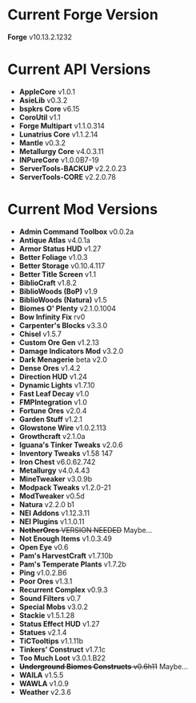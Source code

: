 Current Forge Version
=
**Forge** v10.13.2.1232

Current API Versions
=
- **AppleCore** v1.0.1
- **AsieLib** v0.3.2
- **bspkrs Core** v6.15
- **CoroUtil** v1.1
- **Forge Multipart** v1.1.0.314
- **Lunatrius Core** v1.1.2.14
- **Mantle** v0.3.2
- **Metallurgy Core** v4.0.3.11
- **INPureCore** v1.0.0B7-19
- **ServerTools-BACKUP** v2.2.0.23
- **ServerTools-CORE** v2.2.0.78

Current Mod Versions
=
- **Admin Command Toolbox** v0.0.2a
- **Antique Atlas** v4.0.1a
- **Armor Status HUD** v1.27
- **Better Foliage** v1.0.3
- **Better Storage** v0.10.4.117
- **Better Title Screen** v1.1
- **BiblioCraft** v1.8.2
- **BiblioWoods (BoP)** v1.9
- **BiblioWoods (Natura)** v1.5
- **Biomes O' Plenty** v2.1.0.1004
- **Bow Infinity Fix** rv0
- **Carpenter's Blocks** v3.3.0
- **Chisel** v1.5.7
- **Custom Ore Gen** v1.2.13
- **Damage Indicators Mod** v3.2.0
- **Dark Menagerie** beta v2.0
- **Dense Ores** v1.4.2
- **Direction HUD** v1.24
- **Dynamic Lights** v1.7.10
- **Fast Leaf Decay** v1.0
- **FMPIntegration** v1.0
- **Fortune Ores** v2.0.4
- **Garden Stuff** v1.2.1
- **Glowstone Wire** v1.0.2.113
- **Growthcraft** v2.1.0a
- **Iguana's Tinker Tweaks** v2.0.6
- **Inventory Tweaks** v1.58 147
- **Iron Chest** v6.0.62.742
- **Metallurgy** v4.0.4.43
- **MineTweaker** v3.0.9b
- **Modpack Tweaks** v1.2.0-21
- **ModTweaker** v0.5d
- **Natura** v2.2.0 b1
- **NEI Addons** v1.12.3.11
- **NEI Plugins** v1.1.0.11
- ~~**NetherOres** VERSION NEEDED~~ Maybe...
- **Not Enough Items** v1.0.3.49
- **Open Eye** v0.6
- **Pam's HarvestCraft** v1.7.10b
- **Pam's Temperate Plants** v1.7.2b
- **Ping** v1.0.2.B6
- **Poor Ores** v1.3.1
- **Recurrent Complex** v0.9.3
- **Sound Filters** v0.7
- **Special Mobs** v3.0.2
- **Stackie** v1.5.1.28
- **Status Effect HUD** v1.27
- **Statues** v2.1.4
- **TiCTooltips** v1.1.11b
- **Tinkers' Construct** v1.7.1c
- **Too Much Loot** v3.0.1.B22
- ~~**Underground Biomes Constructs** v0.6h11~~ Maybe...
- **WAILA** v1.5.5
- **WAWLA** v1.0.9
- **Weather** v2.3.6
